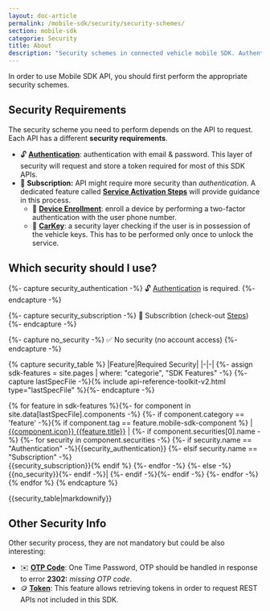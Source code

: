 ```yaml
---
layout: doc-article
permalink: /mobile-sdk/security/security-schemes/
section: mobile-sdk
categorie: Security
title: About
description: "Security schemes in connected vehicle mobile SDK. Authentication, enrollment, OTP."
---
```



In order to use Mobile SDK API, you should first perform the appropriate security schemes.


## Security Requirements

The security scheme you need to perform depends on the API to request. Each API has a different **security requirements**.

- 🔓 **[Authentication]({{site.baseurl}}/mobile-sdk/security/authentication/#article)**: authentication with email & password. This layer of security will request and store a token required for most of this SDK APIs.
- 📑 **Subscription:** API might require more security than *authentication*. A dedicated feature called [**Service Activation Steps**]({{site.baseurl}}/mobile-sdk/security/service-activation-steps/#article) will provide guidance in this process.
  - 📱 **[Device Enrollment]({{site.baseurl}}/mobile-sdk/security/device-enrollment/#article)**: enroll a device by performing a two-factor authentication with the user phone number.
  - 🔑 **[CarKey]({{site.baseurl}}/mobile-sdk/security/carkey/#article)**: a security layer checking if the user is in possession of the vehicle keys. This has to be performed only once to unlock the service.

## Which security should I use?

{%- capture security_authentication -%}
🔓 [Authentication]({{site.baseurl}}/mobile-sdk/security/authentication/#article) is required.
{%- endcapture -%}

{%- capture security_subscription -%}
📑 Subscribtion (check-out [Steps]({{site.baseurl}}/mobile-sdk/security/service-activation-steps/#article))
{%- endcapture -%}

{%- capture no_security -%}
✅ No security (no account access)
{%- endcapture -%} 

{% capture security_table %}
|Feature|Required Security|
|-|-|
{%- assign sdk-features = site.pages | where: "categorie", "SDK Features" -%}
{%- capture lastSpecFile -%}{% include api-reference-toolkit-v2.html type="lastSpecFile" %}{%- endcapture -%}

{% for feature in sdk-features %}{%- for component in site.data[lastSpecFile].components -%}
{%- if component.category == 'feature' -%}{% if component.tag == feature.mobile-sdk-component %}
| [{{component.icon}} {{feature.title}}]({{site.baseurl}}{{feature.permalink}}#article) | 
{%- if component.securities[0].name -%}
{%- for security in component.securities -%}
  {%- if security.name == "Authentication" -%}{{security_authentication}}
  {%- elsif security.name == "Subscription" -%}<br>{{security_subscription}}{% endif %}
{%- endfor -%}
{%- else -%}
{{no_security}}{%- endif -%}|
{%- endif -%}{%- endif -%}
{%- endfor -%}
{% endfor %}
{% endcapture %}

<div class="centered-table">
{{security_table|markdownify}}
</div>

## Other Security Info

Other security process, they are not mandatory but could be also interesting:
- ✉️ **[OTP Code]({{site.baseurl}}/mobile-sdk/security/otp/#article)**: One Time Password, OTP should be handled in response to error **2302:** *missing OTP code*.
- 🪙 **[Token]({{site.baseurl}}/mobile-sdk/security/token/#article)**: This feature allows retrieving tokens in order to request REST APIs not included in this SDK.